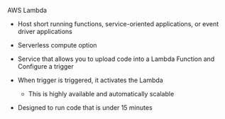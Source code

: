 AWS Lambda

- Host short running functions, service-oriented applications, or event driver applications
- Serverless compute option
- Service that allows you to upload code into a Lambda Function and Configure a trigger
- When trigger is triggered, it activates the Lambda
    
    - This is highly available and automatically scalable
- Designed to run code that is under 15 minutes